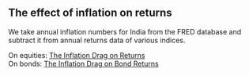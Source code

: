 ## The effect of inflation on returns

We take annual inflation numbers for India from the FRED database and subtract it from annual returns data of various indices.

On equities: [The Inflation Drag on Returns](https://stockviz.biz/index.php/2018/09/23/inflation-drag-returns/)\
On bonds: [The Inflation Drag on Bond Returns](https://stockviz.biz/2019/03/14/the-inflation-drag-on-bond-returns/)